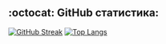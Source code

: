 ## :octocat: GitHub статистика:

[![GitHub Streak](https://github-readme-streak-stats.herokuapp.com?user=maximpontryagin&theme=dark&date_format=j%20M%5B%20Y%5D&mode=weekly)](https://git.io/streak-stats)
[![Top Langs](https://github-readme-stats.vercel.app/api/top-langs/?username=maximpontryagin&layout=compact&theme=vision-friendly-dark)](https://github.com/anuraghazra/github-readme-stats)
<!--
**maximpontryagin/maximpontryagin** is a ✨ _special_ ✨ repository because its `README.md` (this file) appears on your GitHub profile.

Here are some ideas to get you started:

- 🔭 I’m currently working on ...
- 🌱 I’m currently learning ...
- 👯 I’m looking to collaborate on ...
- 🤔 I’m looking for help with ...
- 💬 Ask me about ...
- 📫 How to reach me: ...
- 😄 Pronouns: ...
- ⚡ Fun fact: ...
-->
